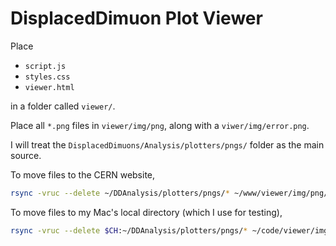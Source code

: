 # DisplacedDimuon Plot Viewer

Place

  * `script.js`
  * `styles.css`
  * `viewer.html`

in a folder called `viewer/`.

Place all `*.png` files in `viewer/img/png`, along with a `viwer/img/error.png`.

I will treat the `DisplacedDimuons/Analysis/plotters/pngs/` folder as the main source.

To move files to the CERN website,

```bash
rsync -vruc --delete ~/DDAnalysis/plotters/pngs/* ~/www/viewer/img/png/
```
To move files to my Mac's local directory (which I use for testing),

```bash
rsync -vruc --delete $CH:~/DDAnalysis/plotters/pngs/* ~/code/viewer/img/png/
```

